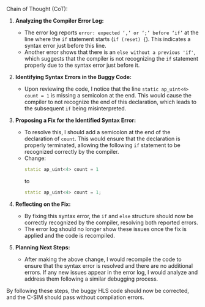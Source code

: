 Chain of Thought (CoT):

1. **Analyzing the Compiler Error Log:**
   - The error log reports `error: expected ‘,’ or ‘;’ before ‘if’` at the line where the `if` statement starts (`if (reset) {`). This indicates a syntax error just before this line.
   - Another error shows that there is an `else without a previous 'if'`, which suggests that the compiler is not recognizing the `if` statement properly due to the syntax error just before it.

2. **Identifying Syntax Errors in the Buggy Code:**
   - Upon reviewing the code, I notice that the line `static ap_uint<4> count = 1` is missing a semicolon at the end. This would cause the compiler to not recognize the end of this declaration, which leads to the subsequent `if` being misinterpreted.

3. **Proposing a Fix for the Identified Syntax Error:**
   - To resolve this, I should add a semicolon at the end of the declaration of `count`. This would ensure that the declaration is properly terminated, allowing the following `if` statement to be recognized correctly by the compiler.
   - Change:
     ```cpp
     static ap_uint<4> count = 1
     ```
     to
     ```cpp
     static ap_uint<4> count = 1;
     ```

4. **Reflecting on the Fix:**
   - By fixing this syntax error, the `if` and `else` structure should now be correctly recognized by the compiler, resolving both reported errors. 
   - The error log should no longer show these issues once the fix is applied and the code is recompiled.

5. **Planning Next Steps:**
   - After making the above change, I would recompile the code to ensure that the syntax error is resolved and there are no additional errors. If any new issues appear in the error log, I would analyze and address them following a similar debugging process.

By following these steps, the buggy HLS code should now be corrected, and the C-SIM should pass without compilation errors.